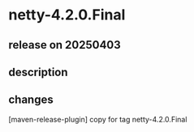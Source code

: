 # netty-4.2.0.Final

## release on 20250403

## description

## changes

[maven-release-plugin] copy for tag netty-4.2.0.Final


